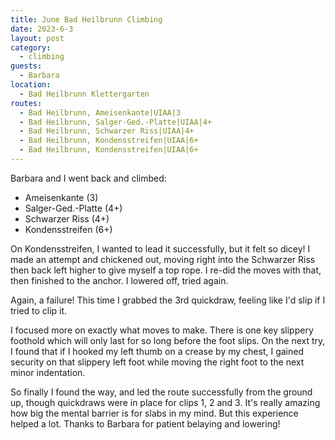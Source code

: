 ```yaml
---
title: June Bad Heilbrunn Climbing
date: 2023-6-3
layout: post
category:
  - climbing
guests:
  - Barbara
location:
  - Bad Heilbrunn Klettergarten
routes:
  - Bad Heilbrunn, Ameisenkante|UIAA|3
  - Bad Heilbrunn, Salger-Ged.-Platte|UIAA|4+
  - Bad Heilbrunn, Schwarzer Riss|UIAA|4+
  - Bad Heilbrunn, Kondensstreifen|UIAA|6+
  - Bad Heilbrunn, Kondensstreifen|UIAA|6+
---
```


Barbara and I went back and climbed:

* Ameisenkante (3)
* Salger-Ged.-Platte (4+)
* Schwarzer Riss (4+)
* Kondensstreifen (6+)

On Kondensstreifen, I wanted to lead it successfully, but it felt so dicey!
I made an attempt and chickened out, moving right into the Schwarzer Riss then
back left higher to give myself a top rope. I re-did the moves with that, then
finished to the anchor. I lowered off, tried again.

Again, a failure! This time I grabbed the 3rd quickdraw, feeling like I'd
slip if I tried to clip it.

I focused more on exactly what moves to make. There is one key slippery foothold
which will only last for so long before the foot slips. On the next try, I
found that if I hooked my left thumb on a crease by my chest, I gained security
on that slippery left foot while moving the right foot to the next minor indentation.

So finally I found the way, and led the route successfully from the ground up,
though quickdraws were in place for clips 1, 2 and 3. It's really amazing how
big the mental barrier is for slabs in my mind. But this experience helped a lot.
Thanks to Barbara for patient belaying and lowering!
